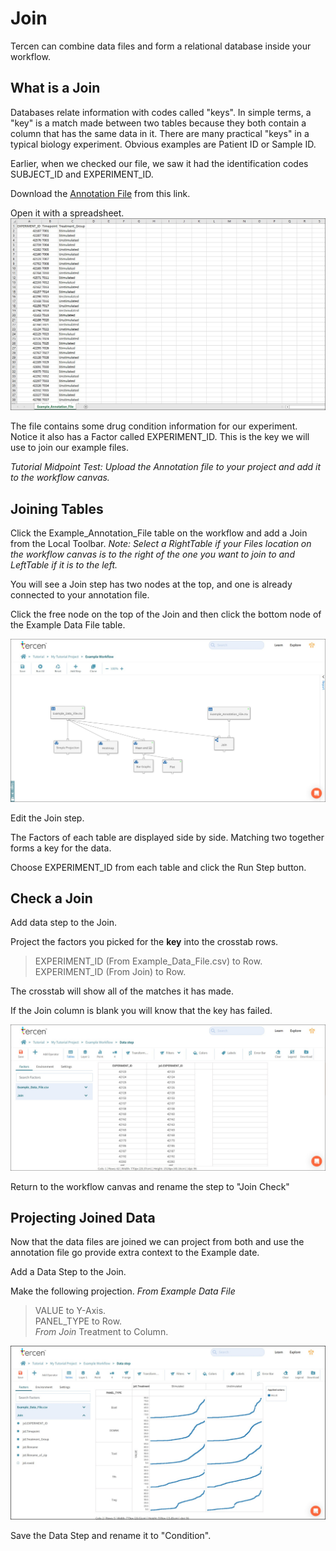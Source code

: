# Join

Tercen can combine data files and form a relational database inside your workflow.

## What is a Join

Databases relate information with codes called "keys". In simple terms, a "key" is a match made between two tables because they both contain a column that has the same data in it.
There are many practical "keys" in a typical biology experiment. Obvious examples are Patient ID or Sample ID.

Earlier, when we checked our file, we saw it had the identification codes SUBJECT_ID and EXPERIMENT_ID.

Download the [Annotation File](sample_files/Example_Annotation_File.csv) from this link.

Open it with a spreadsheet.
![Screenshot](img/starter_guide_Join_1.jpg)

The file contains some drug condition information for our experiment. Notice it also has a Factor called EXPERIMENT_ID. This is the key we will use to join our example files.

_Tutorial Midpoint Test: Upload the Annotation file to your project and add it to the workflow canvas._

## Joining Tables

Click the Example_Annotation_File table on the workflow and add a Join from the Local Toolbar.
_Note: Select a RightTable if your Files location on the workflow canvas is to the right of the one you want to join to and LeftTable if it is to the left._

You will see a Join step has two nodes at the top, and one is already connected to your annotation file.

Click the free node on the top of the Join and then click the bottom node of the Example Data File table.

![Screenshot](img/starter_guide_Join_2.jpg)

Edit the Join step.

The Factors of each table are displayed side by side. Matching two together forms a key for the data.

Choose EXPERIMENT_ID from each table and click the Run Step button.

## Check a Join

Add data step to the Join.

Project the factors you picked for the **key** into the crosstab rows.

> EXPERIMENT_ID (From Example_Data_File.csv) to Row.  
> EXPERIMENT_ID (From Join) to Row.  

The crosstab will show all of the matches it has made.

If the Join column is blank you will know that the key has failed.

![Screenshot](img/starter_guide_Join_4.jpg)

Return to the workflow canvas and rename the step to "Join Check"

## Projecting Joined Data

Now that the data files are joined we can project from both and use the annotation file go provide extra context to the Example date.

Add a Data Step to the Join.

Make the following projection.
_From Example Data File_
> VALUE to Y-Axis.  
> PANEL_TYPE to Row.  
_From Join_
> Treatment to Column.  

![Screenshot](img/starter_guide_Join_5.jpg)

Save the Data Step and rename it to "Condition".
